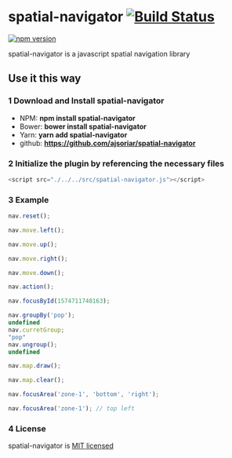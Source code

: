 # spatial-navigator [![Build Status](https://travis-ci.org/ajsoriar/spatial-navigator.svg?branch=master)](https://travis-ci.org/ajsoriar/spatial-navigator)

[![npm version](https://badge.fury.io/js/spatial-navigator.svg)](https://badge.fury.io/js/spatial-navigator)

spatial-navigator is a javascript spatial navigation library

## Use it this way

### 1 Download and Install spatial-navigator

- NPM: **npm install spatial-navigator**
- Bower: **bower install spatial-navigator**
- Yarn: **yarn add spatial-navigator**
- github: **<https://github.com/ajsoriar/spatial-navigator>**
<!--- - NuGet: **PM> Install-Package spatial-navigator** -->

### 2 Initialize the plugin by referencing the necessary files

```javascript
<script src="./../../src/spatial-navigator.js"></script>
```

### 3 Example

```javascript
nav.reset();

nav.move.left();

nav.move.up();

nav.move.right();

nav.move.down();

nav.action();

nav.focusById(1574711748163);

nav.groupBy('pop');
undefined
nav.curretGroup;
"pop"
nav.ungroup();
undefined

nav.map.draw();

nav.map.clear();

nav.focusArea('zone-1', 'bottom', 'right');

nav.focusArea('zone-1'); // top left
```

### 4 License

spatial-navigator is [MIT licensed](./LICENSE)
